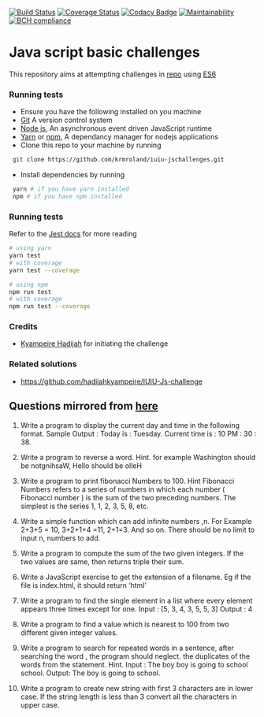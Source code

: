 [![Build Status](https://travis-ci.org/krmroland/iuiu-jschallenges.svg?branch=master)](https://travis-ci.org/krmroland/iuiu-jschallenges)
[![Coverage Status](https://coveralls.io/repos/github/krmroland/iuiu-jschallenges/badge.svg?branch=master)](https://coveralls.io/github/krmroland/iuiu-jschallenges?branch=master)
[![Codacy Badge](https://api.codacy.com/project/badge/Grade/027f2c88ae3f49a7b875a04dadfcb575)](https://www.codacy.com/app/krmroland/iuiu-jschallenges?utm_source=github.com&amp;utm_medium=referral&amp;utm_content=krmroland/iuiu-jschallenges&amp;utm_campaign=Badge_Grade)
[![Maintainability](https://api.codeclimate.com/v1/badges/fea4cee9880b3d6901d5/maintainability)](https://codeclimate.com/github/krmroland/iuiu-jschallenges/maintainability)
[![BCH compliance](https://bettercodehub.com/edge/badge/krmroland/iuiu-jschallenges?branch=master)](https://bettercodehub.com/)

# Java script basic challenges

This repository aims at attempting challenges in  [repo](https://github.com/hadijahkyampeire/IUIU-Js-challenge)  using  [ES6](https://developer.mozilla.org/en-US/docs/Web/JavaScript/New_in_JavaScript/ECMAScript_2015_support_in_Mozilla)

### Running tests
 - Ensure you have the following installed on you machine
  - [Git](https://git-scm.com/) A version control system
  - [Node js](https://nodejs.org/en/), An asynchronous event driven JavaScript runtime
  - [Yarn](https://yarnpkg.com/en/) or [npm](https://www.npmjs.com/), A dependancy manager for nodejs applications
 - Clone this repo to your machine by running
 ```bash
  git clone https://github.com/krmroland/iuiu-jschallenges.git
```
 - Install dependencies by running
 ```bash
  yarn # if you have yarn installed
  npm # if you have npm installed
 ```

### Running tests 
Refer to the [Jest docs](https://jestjs.io/) for more reading

```bash
# using yarn
yarn test 
# with coverage
yarn test --coverage

# using npm
npm run test
# with coverage
npm run test --coverage
```
### Credits
- [Kyampeire  Hadijah](https://github.com/hadijahkyampeire) for initiating the challenge

### Related solutions
- https://github.com/hadijahkyampeire/IUIU-Js-challenge



## Questions  mirrored from [here](https://github.com/hadijahkyampeire/IUIU-Js-challenge)

1. Write a program to display the current day and time in the following format. Sample Output : Today is : Tuesday. 
    Current time is : 10 PM : 30 : 38.

2. Write a program to reverse a word. 
    Hint.
    for example Washington should be notgnihsaW, Hello  should be olleH

3. Write a program to print fibonacci Numbers to 100.
    Hint
    Fibonacci Numbers refers to a  series of numbers in which each number ( Fibonacci number ) is the sum of the two preceding numbers. The simplest is the series 1, 1, 2, 3, 5, 8, etc.

4. Write a simple function which can add infinite numbers ,n. For Example 2+3+5 = 10, 3+2+1+4 =11, 2+1=3. And so on. There should be no limit to input n, numbers to add.


5. Write a program to compute the sum of the two given integers. If the two values are same, then returns triple their sum.

6. Write a JavaScript exercise to get the extension of a filename. Eg if the file is index.html, it should return ‘html’

7. Write a program to find the single element in a list where every element appears three times except for one.
    Input : [5, 3, 4, 3, 5, 5, 3]
    Output : 4

8. Write a program to find a value which is nearest to 100 from two different given integer values.

9. Write a program to search for repeated words in a sentence, after searching the word , the program should neglect. the     duplicates of the words from the statement.
    Hint.
    Input : The boy boy is going to school school.
    Output: The boy is going to school.

10. Write a program to create new string with first 3 characters are in lower case. If the string length is less than 3 convert all the characters in upper case.
